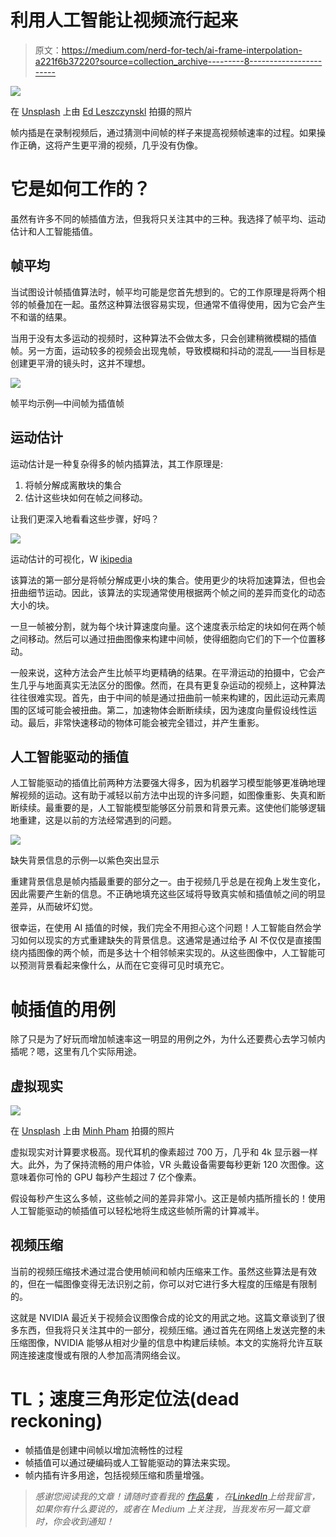 # 利用人工智能让视频流行起来

> 原文：<https://medium.com/nerd-for-tech/ai-frame-interpolation-a221f6b37220?source=collection_archive---------8----------------------->

![](img/e6edf16c693006357a75294d2942abf4.png)

在 [Unsplash](https://unsplash.com?utm_source=medium&utm_medium=referral) 上由 [Ed Leszczynskl](https://unsplash.com/@ed_leszczynskl?utm_source=medium&utm_medium=referral) 拍摄的照片

帧内插是在录制视频后，通过猜测中间帧的样子来提高视频帧速率的过程。如果操作正确，这将产生更平滑的视频，几乎没有伪像。

# 它是如何工作的？

虽然有许多不同的帧插值方法，但我将只关注其中的三种。我选择了帧平均、运动估计和人工智能插值。

## 帧平均

当试图设计帧插值算法时，帧平均可能是您首先想到的。它的工作原理是将两个相邻的帧叠加在一起。虽然这种算法很容易实现，但通常不值得使用，因为它会产生不和谐的结果。

当用于没有太多运动的视频时，这种算法不会做太多，只会创建稍微模糊的插值帧。另一方面，运动较多的视频会出现鬼帧，导致模糊和抖动的混乱——当目标是创建更平滑的镜头时，这并不理想。

![](img/f1e9192ef67abcbd50d8e7f58a56b1dd.png)

帧平均示例—中间帧为插值帧

## 运动估计

运动估计是一种复杂得多的帧内插算法，其工作原理是:

1.  将帧分解成离散块的集合
2.  估计这些块如何在帧之间移动。

让我们更深入地看看这些步骤，好吗？

![](img/d15d8298b2d9c4d4057af75966be0e65.png)

运动估计的可视化，W [ikipedia](https://en.wikipedia.org/wiki/Motion_compensation#/media/File:Elephantsdream_vectorstill04_crop.png)

该算法的第一部分是将帧分解成更小块的集合。使用更少的块将加速算法，但也会扭曲细节运动。因此，该算法的实现通常使用根据两个帧之间的差异而变化的动态大小的块。

一旦一帧被分割，就为每个块计算速度向量。这个速度表示给定的块如何在两个帧之间移动。然后可以通过扭曲图像来构建中间帧，使得细胞向它们的下一个位置移动。

一般来说，这种方法会产生比帧平均更精确的结果。在平滑运动的拍摄中，它会产生几乎与地面真实无法区分的图像。然而，在具有更复杂运动的视频上，这种算法往往很难实现。首先，由于中间的帧是通过扭曲前一帧来构建的，因此运动元素周围的区域可能会被扭曲。第二，加速物体会断断续续，因为速度向量假设线性运动。最后，非常快速移动的物体可能会被完全错过，并产生重影。

## 人工智能驱动的插值

人工智能驱动的插值比前两种方法要强大得多，因为机器学习模型能够更准确地理解视频的运动。这有助于减轻以前方法中出现的许多问题，如图像重影、失真和断断续续。最重要的是，人工智能模型能够区分前景和背景元素。这使他们能够逻辑地重建，这是以前的方法经常遇到的问题。

![](img/0ec14b18ebe2132059082ae8640d6cec.png)

缺失背景信息的示例—以紫色突出显示

重建背景信息是帧内插最重要的部分之一。由于视频几乎总是在视角上发生变化，因此需要产生新的信息。不正确地填充这些区域将导致真实帧和插值帧之间的明显差异，从而破坏幻觉。

很幸运，在使用 AI 插值的时候，我们完全不用担心这个问题！人工智能自然会学习如何以现实的方式重建缺失的背景信息。这通常是通过给予 AI 不仅仅是直接围绕内插图像的两个帧，而是多达十个相邻帧来实现的。从这些图像中，人工智能可以预测背景看起来像什么，从而在它变得可见时填充它。

# 帧插值的用例

除了只是为了好玩而增加帧速率这一明显的用例之外，为什么还要费心去学习帧内插呢？嗯，这里有几个实际用途。

## 虚拟现实

![](img/2188eeade44c5032977cc1d3e1ba8997.png)

在 [Unsplash](https://unsplash.com?utm_source=medium&utm_medium=referral) 上由 [Minh Pham](https://unsplash.com/@minhphamdesign?utm_source=medium&utm_medium=referral) 拍摄的照片

虚拟现实对计算要求极高。现代耳机的像素超过 700 万，几乎和 4k 显示器一样大。此外，为了保持流畅的用户体验，VR 头戴设备需要每秒更新 120 次图像。这意味着你可怜的 GPU 每秒产生超过 7 亿个像素。

假设每秒产生这么多帧，这些帧之间的差异非常小。这正是帧内插所擅长的！使用人工智能驱动的帧插值可以轻松地将生成这些帧所需的计算减半。

## 视频压缩

当前的视频压缩技术通过混合使用帧间和帧内压缩来工作。虽然这些算法是有效的，但在一幅图像变得无法识别之前，你可以对它进行多大程度的压缩是有限制的。

这就是 NVIDIA 最近关于视频会议图像合成的论文的用武之地。这篇文章谈到了很多东西，但我将只关注其中的一部分，视频压缩。通过首先在网络上发送完整的未压缩图像，NVIDIA 能够从相对少量的信息中构建后续帧。本文的实施将允许互联网连接速度慢或有限的人参加高清网络会议。

# TL；速度三角形定位法(dead reckoning)

*   帧插值是创建中间帧以增加流畅性的过程
*   帧插值可以通过硬编码或人工智能驱动的算法来实现。
*   帧内插有许多用途，包括视频压缩和质量增强。

> *感谢您阅读我的文章！请随时查看我的* [*作品集*](https://tks.life/profile/robert.macwha#portfolio) *，在*[*LinkedIn*](https://www.linkedin.com/in/robert-macwha-0555141b6/)*上给我留言，如果你有什么要说的，或者在 Medium 上关注我，当我发布另一篇文章时，你会收到通知！*